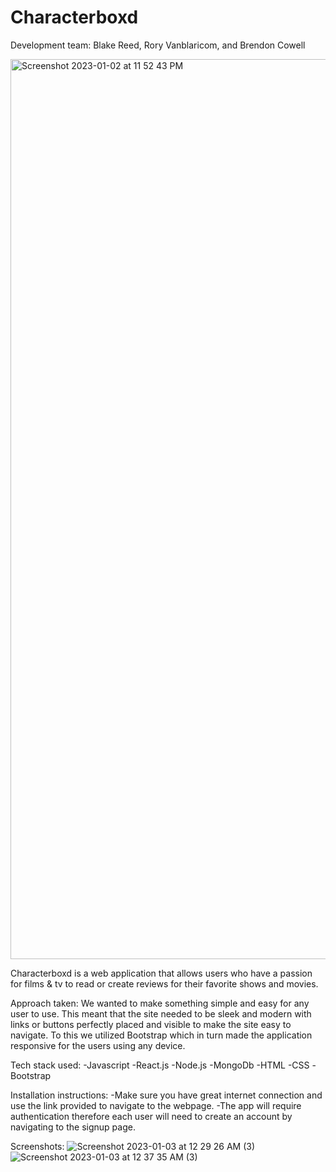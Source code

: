 # Characterboxd

Development team:
Blake Reed, Rory Vanblaricom, and Brendon Cowell

<img width="1440" alt="Screenshot 2023-01-02 at 11 52 43 PM" src="https://user-images.githubusercontent.com/114965290/210318102-6dca1736-3e4f-4a80-aefb-5681f65e870c.png">

Characterboxd is a web application that allows users who have a passion for films & tv to read or create reviews for their favorite shows and movies.

Approach taken:
We wanted to make something simple and easy for any user to use. This meant that the site needed to be sleek and modern with links or buttons perfectly placed and visible to make the site easy to navigate. To this we utilized Bootstrap which in turn made the application responsive for the users using any device.

Tech stack used:
-Javascript
-React.js
-Node.js
-MongoDb
-HTML
-CSS
-Bootstrap

Installation instructions:
-Make sure you have great internet connection and use the link provided to navigate to the webpage.
-The app will require authentication therefore each user will need to create an account by navigating to the signup page.

Screenshots:
![Screenshot 2023-01-03 at 12 29 26 AM (3)](https://user-images.githubusercontent.com/114965290/210322670-35c26122-f83f-4480-8da9-da1894b05709.png)
![Screenshot 2023-01-03 at 12 37 35 AM (3)](https://user-images.githubusercontent.com/114965290/210323567-9eee80dd-acec-4990-8be4-bbf92e08476a.png)
